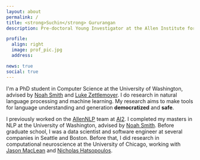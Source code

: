 ```yaml
---
layout: about
permalink: /
title: <strong>Suchin</strong> Gururangan
description: Pre-doctoral Young Investigator at the Allen Institute for AI

profile:  
  align: right
  image: prof_pic.jpg
  address:

news: true
social: true
---
```


I'm a PhD student in Computer Science at the University of Washington, advised by [Noah Smith](https://homes.cs.washington.edu/~nasmith/) and [Luke Zettlemoyer](https://homes.cs.washington.edu/~lsz/). I do research in natural language processing and machine learning. My research aims to make tools for language understanding and generation **democratized** and **safe**.

I previously worked on the  [AllenNLP](http://allennlp.org) team at [AI2](http://allenai.org). I completed my masters in NLP at the University of Washington, advised by [Noah Smith](https://homes.cs.washington.edu/~nasmith/). Before graduate school, I was a data scientist and software engineer at several companies in Seattle and Boston. Before that, I did research in computational neuroscience at the University of Chicago, working with [Jason MacLean](http://www.macleanlab.com/) and [Nicholas Hatsopoulos](https://pondside.uchicago.edu/oba/faculty/Hatsopoulos/lab/index.html).

